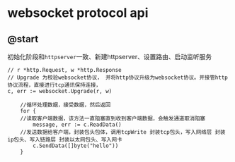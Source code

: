 # websocket protocol api

## @start
初始化阶段和`httpserver`一致、新建httpserver、设置路由、启动监听服务
```
// r *http.Request, w *http.Response
// Upgrade 为校验websocket协议， 并将http协议升级为websocket协议。并接管http协议流程，直接进行tcp通讯保持连接，
c, err := websocket.Upgrade(r, w)

	//循环处理数据，接受数据，然后返回
	for {
    //读取客户端数据，该方法一直阻塞直到收到客户端数据，会触发通道取消阻塞
		message, err := c.ReadData()
    //发送数据给客户端，封装包头包体，调用tcpWrite 封装tcp包头，写入网络层 封装ip包头、写入链路层 封装以太网包头、写入网卡
		c.SendData([]byte("hello"))
	}
```